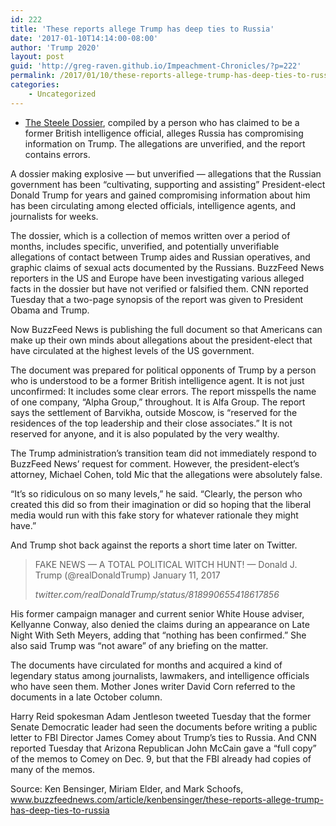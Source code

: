 ```yaml
---
id: 222
title: 'These reports allege Trump has deep ties to Russia'
date: '2017-01-10T14:14:00-08:00'
author: 'Trump 2020'
layout: post
guid: 'http://greg-raven.github.io/Impeachment-Chronicles/?p=222'
permalink: /2017/01/10/these-reports-allege-trump-has-deep-ties-to-russia/
categories:
    - Uncategorized
---
```


- [The Steele Dossier](/2016/06/20/the-steele-dossier/), compiled by a person who has claimed to be a former British intelligence official, alleges Russia has compromising information on Trump. The allegations are unverified, and the report contains errors.

A dossier making explosive — but unverified — allegations that the Russian government has been “cultivating, supporting and assisting” President-elect Donald Trump for years and gained compromising information about him has been circulating among elected officials, intelligence agents, and journalists for weeks.

The dossier, which is a collection of memos written over a period of months, includes specific, unverified, and potentially unverifiable allegations of contact between Trump aides and Russian operatives, and graphic claims of sexual acts documented by the Russians. BuzzFeed News reporters in the US and Europe have been investigating various alleged facts in the dossier but have not verified or falsified them. CNN reported Tuesday that a two-page synopsis of the report was given to President Obama and Trump.

Now BuzzFeed News is publishing the full document so that Americans can make up their own minds about allegations about the president-elect that have circulated at the highest levels of the US government.

The document was prepared for political opponents of Trump by a person who is understood to be a former British intelligence agent. It is not just unconfirmed: It includes some clear errors. The report misspells the name of one company, “Alpha Group,” throughout. It is Alfa Group. The report says the settlement of Barvikha, outside Moscow, is “reserved for the residences of the top leadership and their close associates.” It is not reserved for anyone, and it is also populated by the very wealthy.

The Trump administration’s transition team did not immediately respond to BuzzFeed News’ request for comment. However, the president-elect’s attorney, Michael Cohen, told Mic that the allegations were absolutely false.

“It’s so ridiculous on so many levels,” he said. “Clearly, the person who created this did so from their imagination or did so hoping that the liberal media would run with this fake story for whatever rationale they might have.”

And Trump shot back against the reports a short time later on Twitter.

> FAKE NEWS — A TOTAL POLITICAL WITCH HUNT! — Donald J. Trump (@realDonaldTrump) January 11, 2017
> 
> <cite>twitter.com/realDonaldTrump/status/818990655418617856</cite>

His former campaign manager and current senior White House adviser, Kellyanne Conway, also denied the claims during an appearance on Late Night With Seth Meyers, adding that “nothing has been confirmed.” She also said Trump was “not aware” of any briefing on the matter.

The documents have circulated for months and acquired a kind of legendary status among journalists, lawmakers, and intelligence officials who have seen them. Mother Jones writer David Corn referred to the documents in a late October column.

Harry Reid spokesman Adam Jentleson tweeted Tuesday that the former Senate Democratic leader had seen the documents before writing a public letter to FBI Director James Comey about Trump’s ties to Russia. And CNN reported Tuesday that Arizona Republican John McCain gave a “full copy” of the memos to Comey on Dec. 9, but that the FBI already had copies of many of the memos.

Source: Ken Bensinger, Miriam Elder, and Mark Schoofs, www.buzzfeednews.com/article/kenbensinger/these-reports-allege-trump-has-deep-ties-to-russia